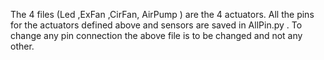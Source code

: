 The 4 files (Led ,ExFan ,CirFan, AirPump ) are the 4 actuators.
All the pins for the actuators defined above and sensors are saved in AllPin.py .
To change any pin connection the above file is to be changed and not any other.

